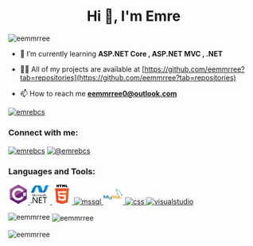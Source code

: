 <h1 align="center">Hi 👋, I'm Emre</h1>


<p align="left"> <img src="https://komarev.com/ghpvc/?username=eemmrree" alt="eemmrree" /> </p>

- 🌱 I’m currently learning **ASP.NET Core , ASP.NET MVC , .NET**

- 👨‍💻 All of my projects are available at [https://github.com/eemmrree?tab=repositories](https://github.com/eemmrree?tab=repositories)

- 📫 How to reach me **eemmrree0@outlook.com**


<p align="left"> <a href="https://twitter.com/emrebcs" target="blank"><img src="https://img.shields.io/twitter/follow/emrebcs?logo=twitter&style=for-the-badge" alt="emrebcs" /></a> </p>

<h3 align="left">Connect with me:</h3>
<p align="left">
<a href="https://twitter.com/emrebcs" target="blank"><img align="center" src="https://cdn.jsdelivr.net/npm/simple-icons@3.0.1/icons/twitter.svg" alt="emrebcs" height="30" width="40" /></a>
<a href="https://www.linkedin.com/in/eemmrree/" target="blank"><img align="center" src="https://cdn.jsdelivr.net/npm/simple-icons@3.0.1/icons/linkedin.svg" alt="@emrebcs" height="30" width="40" /></a>


<h3 align="left">Languages and Tools:</h3>
<p align="left"> <a href="https://www.w3schools.com/cs/" target="_blank"> <img src="https://raw.githubusercontent.com/devicons/devicon/master/icons/csharp/csharp-original.svg" alt="csharp" width="40" height="40"/> </a> <a href="https://dotnet.microsoft.com/" target="_blank"> <img src="https://raw.githubusercontent.com/devicons/devicon/master/icons/dot-net/dot-net-original-wordmark.svg" alt="dotnet" width="40" height="40"/> </a> <a href="https://www.w3.org/html/" target="_blank"> <img src="https://raw.githubusercontent.com/devicons/devicon/master/icons/html5/html5-original-wordmark.svg" alt="html5" width="40" height="40"/> </a> <a href="https://www.microsoft.com/en-us/sql-server" target="_blank"> <img src="https://cdn.jsdelivr.net/npm/simple-icons@3.0.1/icons/microsoftsqlserver.svg" alt="mssql" width="40" height="40"/> </a> <a href="https://www.mysql.com/" target="_blank"> <img src="https://raw.githubusercontent.com/devicons/devicon/master/icons/mysql/mysql-original-wordmark.svg" alt="mysql" width="40" height="40"/> </a> <a href="https://www.w3schools.com/css/default.asp" target="_blank"> <img src="https://cdn.jsdelivr.net/npm/simple-icons@3.0.1/icons/css3.svg" alt="css" width="40" height="40"/> </a> <a href="https://visualstudio.microsoft.com/" target="_blank"> <img src="https://cdn.jsdelivr.net/npm/simple-icons@3.0.1/icons/visualstudio.svg" alt="visualstudio" width="40" height="40"/> </a>  </p>

<p><img align="left" src="https://github-readme-stats.vercel.app/api/top-langs?username=eemmrree&show_icons=true&locale=en&layout=compact" alt="eemmrree" /></p>

<p>&nbsp;<img align="center" src="https://github-readme-stats.vercel.app/api?username=eemmrree&show_icons=true&locale=en" alt="eemmrree" /></p>

<p><img align="center" src="https://github-readme-streak-stats.herokuapp.com/?user=eemmrree&" alt="eemmrree" /></p>


